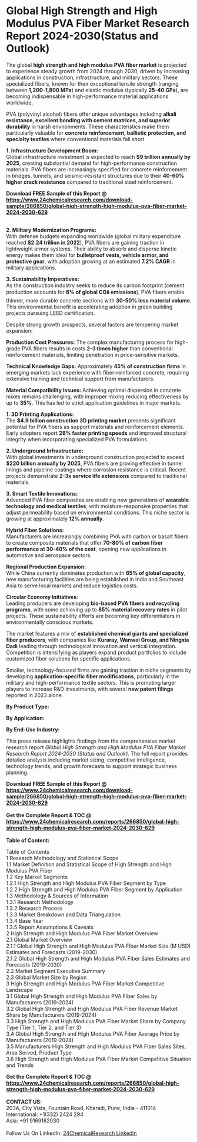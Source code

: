 <h1>Global High Strength and High Modulus PVA Fiber Market Research Report 2024-2030(Status and Outlook)</h1><p>The global <strong>high strength and high modulus PVA fiber market</strong> is projected to experience steady growth from 2024 through 2030, driven by increasing applications in construction, infrastructure, and military sectors. These specialized fibers, known for their exceptional tensile strength (ranging between <strong>1,200-1,800 MPa</strong>) and elastic modulus (typically <strong>25-40 GPa</strong>), are becoming indispensable in high-performance material applications worldwide.</p><p>PVA (polyvinyl alcohol) fibers offer unique advantages including <strong>alkali resistance, excellent bonding with cement matrices, and superior durability</strong> in harsh environments. These characteristics make them particularly valuable for <strong>concrete reinforcement, ballistic protection, and specialty textiles</strong> where conventional materials fall short.</p><p><strong>1. Infrastructure Development Boom:</strong><br>
Global infrastructure investment is expected to reach <strong>$9 trillion annually by 2025</strong>, creating substantial demand for high-performance construction materials. PVA fibers are increasingly specified for concrete reinforcement in bridges, tunnels, and seismic-resistant structures due to their <strong>40-60% higher crack resistance</strong> compared to traditional steel reinforcement.</p><div><b>Download FREE Sample of this Report @ 
            <a href="https://www.24chemicalresearch.com/download-sample/266850/global-high-strength-high-modulus-pva-fiber-market-2024-2030-629">
            https://www.24chemicalresearch.com/download-sample/266850/global-high-strength-high-modulus-pva-fiber-market-2024-2030-629</a></b></div><br><p><strong>2. Military Modernization Programs:</strong><br>
With defense budgets expanding worldwide (global military expenditure reached <strong>$2.24 trillion in 2022</strong>), PVA fibers are gaining traction in lightweight armor systems. Their ability to absorb and disperse kinetic energy makes them ideal for <strong>bulletproof vests, vehicle armor, and protective gear</strong>, with adoption growing at an estimated <strong>7.2% CAGR</strong> in military applications.</p><p><strong>3. Sustainability Imperatives:</strong><br>
As the construction industry seeks to reduce its carbon footprint (cement production accounts for <strong>8% of global COâ emissions</strong>), PVA fibers enable thinner, more durable concrete sections with <strong>30-50% less material volume</strong>. This environmental benefit is accelerating adoption in green building projects pursuing LEED certification.</p><p>Despite strong growth prospects, several factors are tempering market expansion:</p><p><strong>Production Cost Pressures:</strong> The complex manufacturing process for high-grade PVA fibers results in costs <strong>2-3 times higher</strong> than conventional reinforcement materials, limiting penetration in price-sensitive markets.</p><p><strong>Technical Knowledge Gaps:</strong> Approximately <strong>45% of construction firms</strong> in emerging markets lack experience with fiber-reinforced concrete, requiring extensive training and technical support from manufacturers.</p><p><strong>Material Compatibility Issues:</strong> Achieving optimal dispersion in concrete mixes remains challenging, with improper mixing reducing effectiveness by up to <strong>35%</strong>. This has led to strict application guidelines in major markets.</p><p><strong>1. 3D Printing Applications:</strong><br>
The <strong>$4.9 billion construction 3D printing market</strong> presents significant potential for PVA fibers as support materials and reinforcement elements. Early adopters report <strong>28% faster printing speeds</strong> and improved structural integrity when incorporating specialized PVA formulations.</p><p><strong>2. Underground Infrastructure:</strong><br>
With global investments in underground construction projected to exceed <strong>$220 billion annually by 2025</strong>, PVA fibers are proving effective in tunnel linings and pipeline coatings where corrosion resistance is critical. Recent projects demonstrate <strong>2-3x service life extensions</strong> compared to traditional materials.</p><p><strong>3. Smart Textile Innovations:</strong><br>
Advanced PVA fiber composites are enabling new generations of <strong>wearable technology and medical textiles</strong>, with moisture-responsive properties that adjust permeability based on environmental conditions. This niche sector is growing at approximately <strong>12% annually</strong>.</p><p><strong>Hybrid Fiber Solutions:</strong><br>
	Manufacturers are increasingly combining PVA with carbon or basalt fibers to create composite materials that offer <strong>70-80% of carbon fiber performance at 30-40% of the cost</strong>, opening new applications in automotive and aerospace sectors.</p><p><strong>Regional Production Expansion:</strong><br>
	While China currently dominates production with <strong>65% of global capacity</strong>, new manufacturing facilities are being established in India and Southeast Asia to serve local markets and reduce logistics costs.</p><p><strong>Circular Economy Initiatives:</strong><br>
	Leading producers are developing <strong>bio-based PVA fibers and recycling programs</strong>, with some achieving up to <strong>85% material recovery rates</strong> in pilot projects. These sustainability efforts are becoming key differentiators in environmentally conscious markets.</p><p>The market features a mix of <strong>established chemical giants and specialized fiber producers</strong>, with companies like <strong>Kuraray, Wanwei Group, and Ningxia Dadi</strong> leading through technological innovation and vertical integration. Competition is intensifying as players expand product portfolios to include customized fiber solutions for specific applications.</p><p>Smaller, technology-focused firms are gaining traction in niche segments by developing <strong>application-specific fiber modifications</strong>, particularly in the military and high-performance textile sectors. This is prompting larger players to increase R&amp;D investments, with several <strong>new patent filings</strong> reported in 2023 alone.</p><p><strong>By Product Type:</strong></p><p><strong>By Application:</strong></p><p><strong>By End-Use Industry:</strong></p><p>This press release highlights findings from the comprehensive market research report <em>Global High Strength and High Modulus PVA Fiber Market Research Report 2024-2030 (Status and Outlook)</em>. The full report provides detailed analysis including market sizing, competitive intelligence, technology trends, and growth forecasts to support strategic business planning.</p><div><b>Download FREE Sample of this Report @ 
            <a href="https://www.24chemicalresearch.com/download-sample/266850/global-high-strength-high-modulus-pva-fiber-market-2024-2030-629">
            https://www.24chemicalresearch.com/download-sample/266850/global-high-strength-high-modulus-pva-fiber-market-2024-2030-629</a></b></div><br><div><b>Get the Complete Report & TOC @ 
            <a href="https://www.24chemicalresearch.com/reports/266850/global-high-strength-high-modulus-pva-fiber-market-2024-2030-629">
            https://www.24chemicalresearch.com/reports/266850/global-high-strength-high-modulus-pva-fiber-market-2024-2030-629</a></b></div><br>
            <b>Table of Content:</b><p>Table of Contents<br />
1 Research Methodology and Statistical Scope<br />
1.1 Market Definition and Statistical Scope of High Strength and High Modulus PVA Fiber<br />
1.2 Key Market Segments<br />
1.2.1 High Strength and High Modulus PVA Fiber Segment by Type<br />
1.2.2 High Strength and High Modulus PVA Fiber Segment by Application<br />
1.3 Methodology & Sources of Information<br />
1.3.1 Research Methodology<br />
1.3.2 Research Process<br />
1.3.3 Market Breakdown and Data Triangulation<br />
1.3.4 Base Year<br />
1.3.5 Report Assumptions & Caveats<br />
2 High Strength and High Modulus PVA Fiber Market Overview<br />
2.1 Global Market Overview<br />
2.1.1 Global High Strength and High Modulus PVA Fiber Market Size (M USD) Estimates and Forecasts (2019-2030)<br />
2.1.2 Global High Strength and High Modulus PVA Fiber Sales Estimates and Forecasts (2019-2030)<br />
2.2 Market Segment Executive Summary<br />
2.3 Global Market Size by Region<br />
3 High Strength and High Modulus PVA Fiber Market Competitive Landscape<br />
3.1 Global High Strength and High Modulus PVA Fiber Sales by Manufacturers (2019-2024)<br />
3.2 Global High Strength and High Modulus PVA Fiber Revenue Market Share by Manufacturers (2019-2024)<br />
3.3 High Strength and High Modulus PVA Fiber Market Share by Company Type (Tier 1, Tier 2, and Tier 3)<br />
3.4 Global High Strength and High Modulus PVA Fiber Average Price by Manufacturers (2019-2024)<br />
3.5 Manufacturers High Strength and High Modulus PVA Fiber Sales Sites, Area Served, Product Type<br />
3.6 High Strength and High Modulus PVA Fiber Market Competitive Situation and Trends<br />
</p><div><b>Get the Complete Report & TOC @ 
            <a href="https://www.24chemicalresearch.com/reports/266850/global-high-strength-high-modulus-pva-fiber-market-2024-2030-629">
            https://www.24chemicalresearch.com/reports/266850/global-high-strength-high-modulus-pva-fiber-market-2024-2030-629</a></b></div><br><b>CONTACT US:</b><br>
            203A, City Vista, Fountain Road, Kharadi, Pune, India - 411014<br>
            International: +1(332) 2424 294<br>
            Asia: +91 9169162030 <br><br>
            Follow Us On LinkedIn: <a href="https://www.linkedin.com/company/24chemicalresearch/">24ChemicalResearch LinkedIn</a>